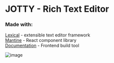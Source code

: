 # JOTTY - Rich Text Editor

### Made with:
[Lexical](https://lexical.dev/) - extensible text editor framework<br>
[Mantine](https://mantine.dev/) - React component library<br>
[Documentation](https://mantine.dev/guides/vite/) - Frontend build tool

![image](https://github.com/user-attachments/assets/7ff9fa66-c41f-4cd9-aece-caa3e6eacb7a)

